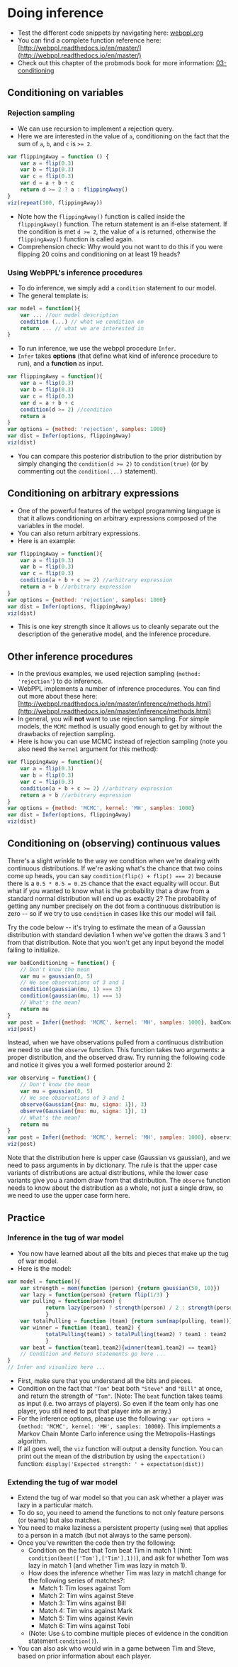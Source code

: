 # Doing inference

- Test the different code snippets by navigating here: [webppl.org](http://webppl.org)
- You can find a complete function reference here: [http://webppl.readthedocs.io/en/master/](http://webppl.readthedocs.io/en/master/)
- Check out this chapter of the probmods book for more information: [03-conditioning](http://probmods.org/chapters/03-conditioning.html)

## Conditioning on variables

### Rejection sampling

- We can use recursion to implement a rejection query.
- Here we are interested in the value of `a`, conditioning on the fact that the sum of `a`, `b`, and `c` is `>= 2`.

```javascript
var flippingAway = function () {
	var a = flip(0.3)
	var b = flip(0.3)
	var c = flip(0.3)
	var d = a + b + c
	return d >= 2 ? a : flippingAway()
}
viz(repeat(100, flippingAway))
```

- Note how the `flippingAway()` function is called inside the `flippingAway()` function. The return statement is an if-else statement. If the condition is met `d >= 2`, the value of `a` is returned, otherwise the `flippingAway()` function is called again.
- Comprehension check: Why would you not want to do this if you were flipping 20 coins and conditioning on at least 19 heads?

### Using WebPPL's inference procedures

- To do inference, we simply add a `condition` statement to our model.
- The general template is:

```javascript
var model = function(){
	var ... //our model description
	condition (...) // what we condition on
	return ... // what we are interested in
}
```

- To run inference, we use the webppl procedure `Infer`.
- `Infer` takes **options** (that define what kind of inference procedure to run), and a **function** as input.

```javascript
var flippingAway = function(){
	var a = flip(0.3)
	var b = flip(0.3)
	var c = flip(0.3)
	var d = a + b + c
	condition(d >= 2) //condition
	return a
}
var options = {method: 'rejection', samples: 1000}
var dist = Infer(options, flippingAway)
viz(dist)
```

- You can compare this posterior distribution to the prior distribution by simply changing the `condition(d >= 2)` to `condition(true)` (or by commenting out the `condition(...)` statement).

## Conditioning on arbitrary expressions

- One of the powerful features of the webppl programming language is that it allows conditioning on arbitrary expressions composed of the variables in the model.
- You can also return arbitrary expressions.
- Here is an example:

```javascript
var flippingAway = function(){
	var a = flip(0.3)
	var b = flip(0.3)
	var c = flip(0.3)
	condition(a + b + c >= 2) //arbitrary expression
	return a + b //arbitrary expression
}
var options = {method: 'rejection', samples: 1000}
var dist = Infer(options, flippingAway)
viz(dist)
```

- This is one key strength since it allows us to cleanly separate out the description of the generative model, and the inference procedure.

## Other inference procedures

- In the previous examples, we used rejection sampling (`method: 'rejection'`) to do inference.
- WebPPL implements a number of inference procedures. You can find out more about these here: [http://webppl.readthedocs.io/en/master/inference/methods.html](http://webppl.readthedocs.io/en/master/inference/methods.html)
- In general, you will **not** want to use rejection sampling. For simple models, the `MCMC` method is usually good enough to get by without the drawbacks of rejection sampling.
- Here is how you can use MCMC instead of rejection sampling (note you also need the `kernel` argument for this method):

```javascript
var flippingAway = function(){
	var a = flip(0.3)
	var b = flip(0.3)
	var c = flip(0.3)
	condition(a + b + c >= 2) //arbitrary expression
	return a + b //arbitrary expression
}
var options = {method: 'MCMC', kernel: 'MH', samples: 1000}
var dist = Infer(options, flippingAway)
viz(dist)
```

## Conditioning on (observing) continuous values

There's a slight wrinkle to the way we condition when we're dealing with continuous distributions. If we're asking what's the chance that two coins come up heads, you can say `condition(flip() + flip() === 2)` because there is a `0.5 * 0.5 = 0.25` chance that the exact equality will occur. But what if you wanted to know what is the probability that a draw from a standard normal distribution will end up as exactly 2? The probability of getting any number precisely on the dot from a continuous distribution is zero -- so if we try to use `condition` in cases like this our model will fail.

Try the code below -- it's trying to estimate the mean of a Gaussian distribution with standard deviation 1 when we've gotten the draws 3 and 1 from that distribution. Note that you won't get any input beyond the model failing to initialize.

```javascript
var badConditioning = function() {
	// Don't know the mean
	var mu = gaussian(0, 5)
	// We see observations of 3 and 1
	condition(gaussian(mu, 1) === 3)
	condition(gaussian(mu, 1) === 1)
	// What's the mean?
	return mu
}
var post = Infer({method: 'MCMC', kernel: 'MH', samples: 1000}, badConditioning)
viz(post)
```

Instead, when we have observations pulled from a continuous distribution we need to use the `observe` function. This function takes two arguments: a proper distribution, and the observed draw. Try running the following code and notice it gives you a well formed posterior around 2:

```javascript
var observing = function() {
	// Don't know the mean
	var mu = gaussian(0, 5)
	// We see observations of 3 and 1
	observe(Gaussian({mu: mu, sigma: 1}), 3)
	observe(Gaussian({mu: mu, sigma: 1}), 1)
	// What's the mean?
	return mu
}
var post = Infer({method: 'MCMC', kernel: 'MH', samples: 1000}, observing)
viz(post)
```

Note that the distribution here is upper case (Gaussian vs gaussian), and we need to pass arguments in by dictionary. The rule is that the upper case variants of distributions are actual distributions, while the lower case variants give you a random draw from that distribution. The `observe` function needs to know about the distribution as a whole, not just a single draw, so we need to use the upper case form here.


## Practice

### Inference in the tug of war model

- You now have learned about all the bits and pieces that make up the tug of war model.
- Here is the model:

```javascript
var model = function(){
	var strength = mem(function (person) {return gaussian(50, 10)})
	var lazy = function(person) {return flip(1/3) }
	var pulling = function(person) {
			return lazy(person) ? strength(person) / 2 : strength(person)
			}
	var totalPulling = function (team) {return sum(map(pulling, team))}
	var winner = function (team1, team2) {
			totalPulling(team1) > totalPulling(team2) ? team1 : team2
			}
	var beat = function(team1,team2){winner(team1,team2) == team1}
	// Condition and Return statements go here ...
}
// Infer and visualize here ...
```

- First, make sure that you understand all the bits and pieces.
- Condition on the fact that `"Tom"` beat both `"Steve"` and `"Bill"` at once, and return the strength of `"Tom"`. (Note: The `beat` function takes teams as input (i.e. two arrays of players). So even if the team only has one player, you still need to put that player into an array.)
- For the inference options, please use the following: `var options = {method: 'MCMC', kernel: 'MH', samples: 10000}`. This implements a Markov Chain Monte Carlo inference using the Metropolis-Hastings algorithm.
- If all goes well, the `viz` function will output a density function. You can print out the mean of the distribution by using the `expectation()` function: `display('Expected strength: ' + expectation(dist))`

<!--
- SOLUTION:

 ```javascript
var model = function() {
	//MODEL
	var strength = mem(function (person) {return gaussian(50, 10)})
	var lazy = function(person) {return flip(1/3) }
	var pulling = function(person) {
		return lazy(person) ? strength(person) / 2 : strength(person) }
	var totalPulling = function (team) {return sum(map(pulling, team))}
	var winner = function (team1, team2) {
		totalPulling(team1) > totalPulling(team2) ? team1 : team2 }
	var beat = function(team1,team2){winner(team1,team2) == team1}

	//CONDITION
	condition(beat(['Tom'], ['Steve','Bill']))

	//QUERY
	return strength('Tom')
}
var options = {method: 'MCMC', kernel: 'MH', samples: 10000}
var dist = Infer(options, model)
viz(dist)
display('Expected strength: ' + expectation(dist))
``` -->

### Extending the tug of war model

- Extend the tug of war model so that you can ask whether a player was lazy in a particular match.
- To do so, you need to amend the functions to not only feature persons (or teams) but also matches.
- You need to make laziness a persistent property (using `mem`) that applies to a person in a match (but not always to the same person).
- Once you've rewritten the code then try the following:
	+ Condition on the fact that Tom beat Tim in match 1 (hint: `condition(beat(['Tom'],['Tim'],1))`), and ask for whether Tom was lazy in match 1 (and whether Tim was lazy in match 1).
	+ How does the inference whether Tim was lazy in match1 change for the following series of matches?:
		* Match 1: Tim loses against Tom
		* Match 2: Tim wins against Steve
		* Match 3: Tim wins against Bill
		* Match 4: Tim wins against Mark
		* Match 5: Tim wins against Kevin
		* Match 6: Tim wins against Tobi
	+  (Note: Use `&` to combine multiple pieces of evidence in the condition statement `condition()`).
- You can also ask who would win in a game between Tim and Steve, based on prior information about each player.

<!--
- SOLUTION:

```javascript

var model = function(){
	//MODEL
	var strength = mem(function(person) {
		return gaussian(50, 10)
	})

	var lazy = mem(function(person, match) {
		return flip(0.3)
	})

	var pulling = function(person, match) {
		return lazy(person, match) ? strength(person) / 2 : strength(person)
	}

	var totalPulling = function(team, match) {
		return sum(map(function(person) {
			return pulling(person, match)
		}, team))
	}

	var winner = function(team1, team2, match) {
		return totalPulling(team1, match) > totalPulling(team2, match) ? team1 : team2
	}

	var beat = function(team1,team2, match) {
		return winner(team1,team2, match) == team1
	}

	// CONDITION
	condition(
		beat(['Tom'],['Tim'],1) &
		beat(['Tim'],['Steve'],2) &
		beat(['Tim'],['Bill'],3) &
		beat(['Tim'],['Mark'],4) &
		beat(['Tim'],['Kevin'],5) &
    beat(['Tim'],['Tobi'],6)
	)

	//QUERY
	return lazy('Tim',1)
}
var options = {method: 'MCMC', kernel: 'MH', samples: 10000}
var dist = Infer(options,model)

viz(dist)
```
 -->
